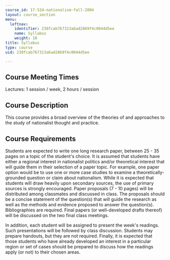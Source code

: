 ```yaml
---
course_id: 17-524-nationalism-fall-2004
layout: course_section
menu:
  leftnav:
    identifier: 230fcab767313a6ad2869f4c0044d5ee
    name: Syllabus
    weight: 10
title: Syllabus
type: course
uid: 230fcab767313a6ad2869f4c0044d5ee

---
```


Course Meeting Times
--------------------

Lectures: 1 session / week, 2 hours / session

Course Description
------------------

This course provides a broad overview of the theories of and approaches to the study of nationalist thought and practice.

Course Requirements
-------------------

Students are expected to write one long research paper, between 25 - 35 pages on a topic of the student's choice. It is assumed that students have either a regional interest in nationalist politics and/or theoretical interest that will guide them in their selection of a paper topic. For example, one paper option would be to use one or more case studies to examine a theoretically-grounded question or claim about nationalism. While it is expected that students will draw heavily upon secondary sources, the use of primary sources is strongly encouraged. Paper proposals (7 - 10 pages) will be distributed among classmates and discussed in class. The proposals should be a concise statement of the question(s) that will guide the research as well as the methods and evidence proposed to answer the question(s). Bibliographies are required. Final papers (or well-developed drafts thereof) will be discussed on the two final class meetings.

In addition, each student will be assigned to present the week's readings. Such presentations will be followed by class discussion. Students may prepare handouts, but they are not required. Finally, it is expected that those students who have already developed an interest in a particular region or set of cases should be prepared to discuss how the readings apply (or not) to their chosen areas.